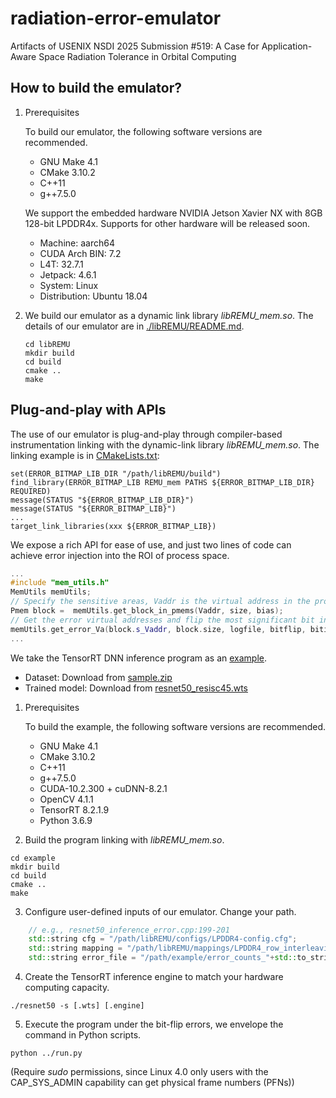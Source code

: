 # radiation-error-emulator
Artifacts of USENIX NSDI 2025 Submission #519: A Case for Application-Aware Space Radiation Tolerance in Orbital Computing

## How to build the emulator?

1. Prerequisites

   To build our emulator, the following software versions are recommended.
    - GNU Make 4.1
    - CMake 3.10.2
    - C++11
    - g++7.5.0
    
    We support the embedded hardware NVIDIA Jetson Xavier NX with 8GB 128-bit LPDDR4x. Supports for other hardware will be released soon.
    - Machine: aarch64
    - CUDA Arch BIN: 7.2
    - L4T: 32.7.1
    - Jetpack: 4.6.1
    - System: Linux
    - Distribution: Ubuntu 18.04
      
3. We build our emulator as a dynamic link library *libREMU_mem.so*.
The details of our emulator are in [./libREMU/README.md](./libREMU/README.md).
    ```
    cd libREMU
    mkdir build
    cd build
    cmake ..
    make
    ```

## Plug-and-play with APIs
The use of our emulator is plug-and-play through compiler-based instrumentation linking with the dynamic-link library *libREMU_mem.so*.
The linking example is in [CMakeLists.txt](./example/CMakeLists.txt):
```
set(ERROR_BITMAP_LIB_DIR "/path/libREMU/build")
find_library(ERROR_BITMAP_LIB REMU_mem PATHS ${ERROR_BITMAP_LIB_DIR} REQUIRED)
message(STATUS "${ERROR_BITMAP_LIB_DIR}")
message(STATUS "${ERROR_BITMAP_LIB}")
...
target_link_libraries(xxx ${ERROR_BITMAP_LIB})
```

We expose a rich API for ease of use, and just two lines of code can achieve error injection into the ROI of process space. 
```cpp
...
#include "mem_utils.h"
MemUtils memUtils;
// Specify the sensitive areas, Vaddr is the virtual address in the process space (i.e., start address of ROI), size is the ROI's size, and bias is the location of the specified area.
Pmem block =  memUtils.get_block_in_pmems(Vaddr, size, bias);
// Get the error virtual addresses and flip the most significant bit in each byte.
memUtils.get_error_Va(block.s_Vaddr, block.size, logfile, bitflip, bitidx, cfg, mapping, errorMap);
...
```
We take the TensorRT DNN inference program as an [example](./example).
- Dataset: Download from [sample.zip](https://drive.google.com/file/d/1QHEVYMOCAgnGyAfnzhESHlEvuuMktfB_/view?usp=drive_link)
- Trained model: Download from [resnet50_resisc45.wts](https://drive.google.com/file/d/1aeASCls2B8Zk1925b7T10Ay89_3of0ku/view?usp=drive_link)
  
1. Prerequisites
    
    To build the example, the following software versions are recommended.
    - GNU Make 4.1
    - CMake 3.10.2
    - C++11
    - g++7.5.0
    - CUDA-10.2.300 + cuDNN-8.2.1
    - OpenCV 4.1.1
    - TensorRT 8.2.1.9
    - Python 3.6.9


2. Build the program linking with *libREMU_mem.so*.
```
cd example
mkdir build
cd build
cmake ..
make
```
3. Configure user-defined inputs of our emulator. Change your path.
```cpp
    // e.g., resnet50_inference_error.cpp:199-201
    std::string cfg = "/path/libREMU/configs/LPDDR4-config.cfg";
    std::string mapping = "/path/libREMU/mappings/LPDDR4_row_interleaving_16.map";
    std::string error_file = "/path/example/error_counts_"+std::to_string(bitflip) + ".txt";
```
4. Create the TensorRT inference engine to match your hardware computing capacity.
```
./resnet50 -s [.wts] [.engine] 
```
5. Execute the program under the bit-flip errors, we envelope the command in Python scripts.
```
python ../run.py
```
 (Require *sudo* permissions, since Linux 4.0 only users with the CAP_SYS_ADMIN capability can get physical frame numbers (PFNs))
